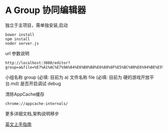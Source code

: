 A Group 协同编辑器
=========

独立于主项目，需单独安装,启动


```
bower install
npm install
noder server.js
```


url 参数说明

```
http://localhost:3000/editor?group=a&file=%E7%A1%AC%E7%9A%84%E6%B8%B8%E6%88%8F%E5%BC%80%E6%94%BE%E5%B9%B3%E5%8F%B0.md&debug#
```

小组名称 group (必填: 目前为 a)
文件名称 file (必填: 目前为 硬的游戏开放平台.md)
是否开启调试 debug

清除AppCache缓存

```
chrome://appcache-internals/
```


更多详细文档,架构说明移步 

[英文上手指南](https://github.com/fex-team/agroup/blob/master/editor/doc/developer-guide.md)
